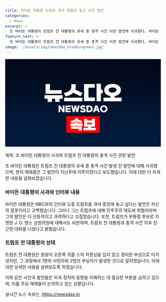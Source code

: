 ```yaml
---
title: 바이든 대통령 트럼프 과녁 정중앙 놓고 사과 발언
categories:
  - News
excerpt: >
  조 바이든 대통령이 트럼프 전 대통령의 유세 중 총격 사건 이전 발언에 사과했다. 바이든 대통령은 트럼프를 과녁 중앙에 세워야 할 때라는 발언을 잘못했다고 인정했으며, 그러나 트럼프의 발언을 선동적이고 과격하다고 비판했다. 또한, 트럼프의 부통령 후보 지명과 관련해 그와 동일한 복제라며 비판했다. 더불어 바이든 대통령은 총격 사건 이후 트럼프와 대화한 사실을 공개했다.
feature_text: >
  조 바이든 대통령이 트럼프 전 대통령의 유세 중 총격 사건 이전 발언에 사과했다. 바이든 대통령은 트럼프를 과녁 중앙에 세워야 할 때라는 발언을 잘못했다고 인정했으며, 그러나 트럼프의 발언을 선동적이고 과격하다고 비판했다. 또한, 트럼프의 부통령 후보 지명과 관련해 그와 동일한 복제라며 비판했다. 더불어 바이든 대통령은 총격 사건 이후 트럼프와 대화한 사실을 공개했다.
image: '/assets/img/newsdao_breakingnews.jpg'
---
```


<p><img src="/assets/img/newsdao_breakingnews.jpg" alt="implanttips 속보" /></p>

<p>제목: 조 바이든 대통령의 사과와 트럼프 전 대통령의 총격 사건 관련 발언</p>

<p>조 바이든 대통령은 트럼프 전 대통령의 유세 중 총격 사건 발생 전 발언에 대해 사과했으며, 현지 매체들은 그 발언이 지난주에 이루어졌다고 보도했습니다. 이에 대한 더 자세한 내용을 살펴보겠습니다.</p>

<h3>바이든 대통령의 사과와 인터뷰 내용</h3>

<p>바이든 대통령은 NBC와의 인터뷰 도중 트럼프를 과녁 중앙에 놓고 싶다는 발언은 자신의 잘못이라고 고백했습니다. 그러나 그는 트럼프에 대해 민주주의 제도에 위협이라며 그의 발언은 더 선동적이고 과격하다고 꼬집었습니다. 또한, 트럼프가 부통령 후보로 지명한 J. D. 밴스 상원의원에 대해서도 비판하며, 트럼프 전 대통령과 총격 사건 이후 친근한 대화를 나눴다고 밝혔습니다.</p>

<h3>트럼프 전 대통령의 상태</h3>

<p>트럼프 전 대통령은 총알이 오른쪽 귀를 스쳐 치명상을 입지 않고 경미한 부상으로 이겨냈지만, 그 과정에서 1명의 사망자와 2명의 부상자가 발생한 것으로 알려졌습니다. 이에 대한 상세한 내용을 살펴보도록 하겠습니다.</p>

<p>이와 같은 사건과 발언들은 미국 정치의 동향을 이해하는 데 중요한 부분을 占하고 있으며, 이를 주요 매체들이 논의하고 있는 상황입니다.</p>
실시간 뉴스 속보는, <a href="https://newsdao.kr" rel="dofollow">https://newsdao.kr</a>



